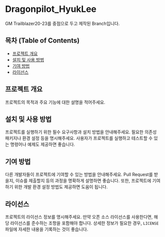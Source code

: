# Dragonpilot_HyukLee

GM Trailblazer20-23를 중점으로 두고 제작된 Branch입니다.

## 목차 (Table of Contents)

- [프로젝트 개요](#프로젝트-개요)
- [설치 및 사용 방법](#설치-및-사용-방법)
- [기여 방법](#기여-방법)
- [라이선스](#라이선스)

## 프로젝트 개요

프로젝트의 목적과 주요 기능에 대한 설명을 적어주세요.

## 설치 및 사용 방법

프로젝트를 실행하기 위한 필수 요구사항과 설치 방법을 안내해주세요. 필요한 의존성 패키지나 환경 설정 등을 명시해주세요. 사용자가 프로젝트를 실행하고 테스트할 수 있는 명령어나 예제도 제공하면 좋습니다.

## 기여 방법

다른 개발자들이 프로젝트에 기여할 수 있는 방법을 안내해주세요. Pull Request를 받을지, 이슈를 제출할지 등의 과정을 명확하게 설명하면 좋습니다. 또한, 프로젝트에 기여하기 위한 개발 환경 설정 방법도 제공하면 도움이 됩니다.

## 라이선스

프로젝트의 라이선스 정보를 명시해주세요. 만약 오픈 소스 라이선스를 사용한다면, 해당 라이선스를 준수하는 조항을 포함해야 합니다. 상세한 정보가 필요한 경우, `LICENSE` 파일에 자세한 내용을 기록하는 것이 좋습니다.
